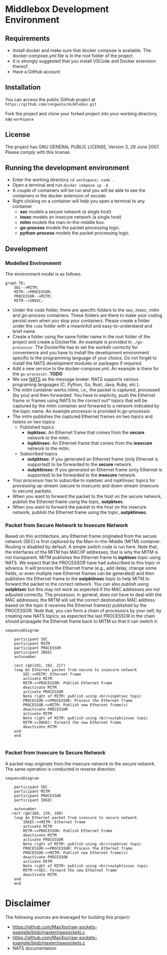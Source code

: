 # Middlebox Development Environment

## Requirements

- Install docker and make sure that docker compose is available. The docker-compose.yml file is in the root folder of the project. 
- It is strongly suggested that you install VSCode and Docker extension thereof.
- Have a GitHub account

## Installation

You can access the public GitHub project at `https://github.com/cengwins/middlebox.git`


Fork the project and clone your forked project into your working directory, say `workspace`

## License

The project has GNU GENERAL PUBLIC LICENSE, Version 3, 29 June 2007. Please comply with this license.

## Running the development environment

- Enter the working directory `cd workspace; code .`
- Open a terminal and run `docker compose up -d`
- A couple of containers will be run and you will be able to see the containers in the docker extension of vscode.
- Right clicking on a container will help you open a terminal to any container
    - **sec** models a secure network (a single host)
    - **insec** models an insecure network (a single host)
    - **mitm** models the man-in-the-middle box.
    - **go-process** models the packet processing logic.
    - **python-process** models the packet processing logic.

## Development


### Modelled Environment

The environment model is as follows.

```mermaid
graph TD;
    SEC-->MITM;
    MITM-->PROCESSOR;
    PROCESSOR-->MITM;
    MITM-->INSEC;
```

- Under the code folder, there are specific folders to the *sec*, *insec*, *mitm* and *go-process* containers. These folders are there to make your coding persist even when you stop your containers. Please create a folder under the `code` folder with a meaninfull and easy-to-understand and brief name.
- Create a folder using the same folder name in the root folder of the project and create a Dockerfile. An example is provided in `./go-processor`. The Dockerfile has to set the workdir correctly for convenience and you have to install the development environment specific to the programming language of your choice. Do not forget to install the NATS development modules or packages if required.
- Add a new service to the docker-compose.yml. An example is there for the `go-processor`. **TODO**
- We use [NATS](https://nats.io) as the message broker. NATS supports various programing languages (C, Python, Go, Rust, Java, Ruby, etc.).
- The *mitm* container works inline, i.e., the packet is captured, processed (by you) and then forwarded. You have to explicity, push the Ethernet frame or frames using NATS to the correct out* topics that will be captured by the *mitm* container and forwared to a network indicated by the topic name. An example processor is provided in go-processor.
- The mitm publishes the captured Ethernet frames on two topics and listens on two topics
    * Published topics
        - **inpktsec**: An Ethernet frame that comes from the **secure** network to the mitm.
        - **inpktinsec**: An Ethernet frame that comes from the **insecure** network to the mitm.
    * Subscribed topics
        - **outpktsec**: If you generated an Ethernet frame (only Ethernet is supported) to be forwarded to the **secure** network.
        - **outpktinsec**: If you generated an Ethernet frame (only Ethernet is supported) to be forwarded to the **insecure** network.
- Your processor has to subscribe to inpktsec and inpktinsec topics for processing up-stream (secure to insecure) and down-stream (insecure to secure) packets.
- When you want to forward the packet to the host on the secure network, publish the Ethernet frame using the topic, **outpktsec**.
- When you want to forward the packet to the host on the insecure network, publish the Ethernet frame using the topic, **outpktinsec**.



### Packet from Secure Network to Insecure Network

Based on this architecture, any Ethernet frame originated from the secure network (SEC) is first captured by the Man-in-the-Middle (MITM) container. Routing is disabled by default. A simple switch code is run here. Note that, the interfaces of the MITM has MAC/IP addresses, that is why the MITM is not transparent. MITM publishes the Ethernet frame to **inpktsec** topic using NATS. We expect that the PROCESSOR have had subscribed to this topic in advance. It will process the Ethernet frame (e.g., add delay, change some fields, or even multiple new Ethernet frames can be generated) and then publishes the Ethernet frame to the **outpktinsec** topic to help MITM to forward the packet to the correct network. You can also publish using **outpktsec** but this may not work as expected if the MAC addresses are not adjusted correctly. The processor, in general, does not have to deal with the MAC addresses; the MITM will set the correct destionation MAC address based on the topic it receives the Ethernet frame(s) published by the PROCESSOR. Note that, you can form a chain of processors by your self, by creating new NATS topics; as expected the last PROCESSOR in the chain should propagate the Ethernet frame back to MITM so that it can switch it.

```mermaid
sequenceDiagram

    participant SEC
    participant MITM
    participant PROCESSOR
    participant INSEC
    autonumber
    
    rect rgb(241, 192, 217)
    loop An Ethernet packet from secure to insecure network
        SEC->>MITM: Ethernet frame
        activate MITM
        MITM->>PROCESSOR: Publish Ethernet Frame
        deactivate MITM
        activate PROCESSOR
        Note right of MITM: publish using <br/>inpktsec topic
        PROCESSOR->>PROCESSOR: Process the Ethernet frame
        PROCESSOR->>MITM: Publish new Ethernet frame(s)
        deactivate PROCESSOR
        activate MITM
        Note right of MITM: publish using <br/>outpktinsec topic
        MITM->>INSEC: Forward the new Ethernet frame
        deactivate MITM
    end
    end
    
```


### Packet from Insecure to Secure Network

A packet may originate from the insecure network to the secure network. The same operation is conducted in reverse direction. 

```mermaid
sequenceDiagram

    participant SEC
    participant MITM
    participant PROCESSOR
    participant INSEC
    
    autonumber
   rect rgb(204, 239, 189)
    loop An Ethernet packet from insecure to secure network
        INSEC->>MITM: Ethernet frame
        activate MITM
        MITM->>PROCESSOR: Publish Ethernet Frame
        deactivate MITM
        activate PROCESSOR
        Note right of MITM: publish using <br/>inpktsec topic
        PROCESSOR->>PROCESSOR: Process the Ethernet frame
        PROCESSOR->>MITM: Publish new Ethernet frame(s)
        deactivate PROCESSOR
        activate MITM
        Note right of MITM: publish using <br/>outpktinsec topic
        MITM->>SEC: Forward the new Ethernet frame
        deactivate MITM
    end
    end
```


# Disclaimer

The following sources are leveraged for building this project:
- https://github.com/MaxXor/raw-sockets-example/blob/master/rawsockets.c
- https://github.com/MaxXor/raw-sockets-example/blob/master/rawsockets.c
- NATS documentation



